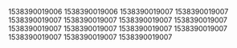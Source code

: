 1538390019006
1538390019006
1538390019007
1538390019007
1538390019007
1538390019007
1538390019007
1538390019007
1538390019007
1538390019007
1538390019007
1538390019007
1538390019007
1538390019007
1538390019007